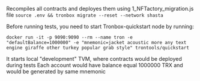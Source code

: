 Recompiles all contracts and deployes them using 1_NFTactory_migration.js file
```source .env && tronbox migrate --reset --network shasta``` 

Before running tests, you need to start Tronbox-quickstart node by running:

``` docker run -it -p 9090:9090 --rm --name tron -e "defaultBalance=1000000" -e "mnemonic=jacket acoustic more any text engine giraffe other turkey popular grab style" trontools/quickstart ```

It starts local "development" TVM, where contracts would be deployed during tests
Each account would have balance equal 1000000 TRX and would be generated by same mnemonic
